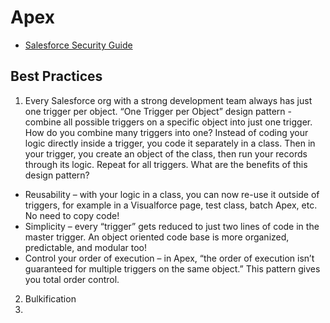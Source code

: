 # Apex
* [Salesforce Security Guide](https://developer.salesforce.com/docs/atlas.en-us.218.0.securityImplGuide.meta/securityImplGuide/review_and_certification.htm)
## Best Practices
1. Every Salesforce org with a strong development team always has just one trigger per object.  “One Trigger per Object” design pattern - combine all possible triggers on a specific object into just one trigger. 
How do you combine many triggers into one?
Instead of coding your logic directly inside a trigger, you code it separately in a class. Then in your trigger, you create an object of the class, then run your records through its logic. Repeat for all triggers.
What are the benefits of this design pattern?
* Reusability – with your logic in a class, you can now re-use it outside of triggers, for example in a Visualforce page, test class, batch Apex, etc. No need to copy code!
* Simplicity – every “trigger” gets reduced to just two lines of code in the master trigger. An object oriented code base is more organized, predictable, and modular too!
* Control your order of execution – in Apex, “the order of execution isn’t guaranteed for multiple triggers on the same object.” This pattern gives you total order control.

2. Bulkification
3. 